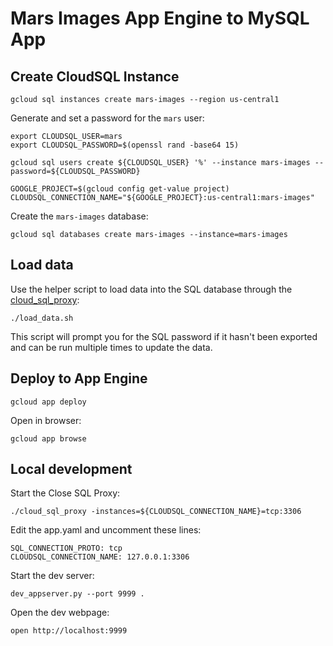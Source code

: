 # Mars Images App Engine to MySQL App

## Create CloudSQL Instance

```
gcloud sql instances create mars-images --region us-central1
```

Generate and set a password for the `mars` user:

```
export CLOUDSQL_USER=mars
export CLOUDSQL_PASSWORD=$(openssl rand -base64 15)

gcloud sql users create ${CLOUDSQL_USER} '%' --instance mars-images --password=${CLOUDSQL_PASSWORD}
```

```
GOOGLE_PROJECT=$(gcloud config get-value project)
CLOUDSQL_CONNECTION_NAME="${GOOGLE_PROJECT}:us-central1:mars-images"
```

Create the `mars-images` database:

```
gcloud sql databases create mars-images --instance=mars-images
```

## Load data

Use the helper script to load data into the SQL database through the [cloud_sql_proxy](https://cloud.google.com/sql/docs/mysql/sql-proxy):

```
./load_data.sh
```

This script will prompt you for the SQL password if it hasn't been exported and can be run multiple times to update the data.

## Deploy to App Engine

```
gcloud app deploy
```

Open in browser:

```
gcloud app browse
```

## Local development

Start the Close SQL Proxy:

```
./cloud_sql_proxy -instances=${CLOUDSQL_CONNECTION_NAME}=tcp:3306
```

Edit the app.yaml and uncomment these lines:

```
SQL_CONNECTION_PROTO: tcp
CLOUDSQL_CONNECTION_NAME: 127.0.0.1:3306
```

Start the dev server:

```
dev_appserver.py --port 9999 .
```

Open the dev webpage:

```
open http://localhost:9999
```
